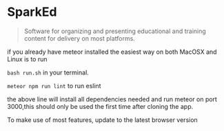 # SparkEd

> Software for organizing and presenting educational and training content for delivery on most platforms.

if you already have meteor installed the easiest way on both MacOSX and Linux is to run

`bash run.sh` in your terminal.

`meteor npm run lint` to run eslint

the above line will install all dependencies needed and run meteor on port 3000,this should only be used the first time after cloning the app.

To make use of most features, update to the latest browser version
